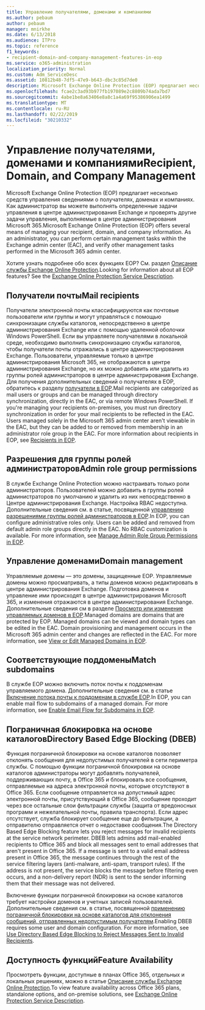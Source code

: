 ```yaml
---
title: Управление получателями, доменами и компаниями
ms.author: pebaum
author: pebaum
manager: mnirkhe
ms.date: 6/13/2018
ms.audience: ITPro
ms.topic: reference
f1_keywords:
- recipient-domain-and-company-management-features-in-eop
ms.service: o365-administration
localization_priority: Normal
ms.custom: Adm_ServiceDesc
ms.assetid: 10812b48-7df5-47e9-b643-dbc3c85d7de0
description: Microsoft Exchange Online Protection (EOP) предлагает несколько средств управления сведениями о получателях, доменах и компаниях. Как администратор вы можете выполнять определенные задачи управления в центре администрирования Exchange и проверять другие задачи управления, выполняемые в центре администрирования Microsoft 365.
ms.openlocfilehash: fcae2c3ad93b977fb197089e2c8809b74ada7bd7
ms.sourcegitcommit: 4abe1be8a63406e8a8c1a4a69f95386906ea1499
ms.translationtype: MT
ms.contentlocale: ru-RU
ms.lasthandoff: 02/22/2019
ms.locfileid: "30210332"
---
```

# <a name="recipient-domain-and-company-management"></a><span data-ttu-id="16953-104">Управление получателями, доменами и компаниями</span><span class="sxs-lookup"><span data-stu-id="16953-104">Recipient, Domain, and Company Management</span></span>

<span data-ttu-id="16953-p102">Microsoft Exchange Online Protection (EOP) предлагает несколько средств управления сведениями о получателях, доменах и компаниях. Как администратор вы можете выполнять определенные задачи управления в центре администрирования Exchange и проверять другие задачи управления, выполняемые в центре администрирования Microsoft 365.</span><span class="sxs-lookup"><span data-stu-id="16953-p102">Microsoft Exchange Online Protection (EOP) offers several means of managing your recipient, domain, and company information. As an administrator, you can perform certain management tasks within the Exchange admin center (EAC), and verify other management tasks performed in the Microsoft 365 admin center.</span></span>
  
<span data-ttu-id="16953-p103">Хотите узнать подробнее обо всех функциях EOP? См. раздел [Описание службы Exchange Online Protection](exchange-online-protection-service-description.md).</span><span class="sxs-lookup"><span data-stu-id="16953-p103">Looking for information about all EOP features? See the [Exchange Online Protection Service Description](exchange-online-protection-service-description.md).</span></span>
  
## <a name="mail-recipients"></a><span data-ttu-id="16953-109">Получатели почты</span><span class="sxs-lookup"><span data-stu-id="16953-109">Mail recipients</span></span>
<span data-ttu-id="16953-110"><a name="BKMK_mailrecipients"> </a></span><span class="sxs-lookup"><span data-stu-id="16953-110"></span></span>

<span data-ttu-id="16953-p104">Получатели электронной почты классифицируются как почтовые пользователи или группы и могут управляться с помощью синхронизации службы каталогов, непосредственно в центре администрирования Exchange или с помощью удаленной оболочки Windows PowerShell. Если вы управляете получателями в локальной среде, необходимо выполнить синхронизацию службы каталогов, чтобы получатели почты отражались в центре администрирования Exchange. Пользователи, управляемые только в центре администрирования Microsoft 365, не отображаются в центре администрирования Exchange, но их можно добавить или удалить из группы ролей администраторов в центре администрирования Exchange. Для получения дополнительных сведений о получателях в EOP, обратитесь к разделу [получатели в EOP](https://go.microsoft.com/fwlink/p/?LinkId=280011).</span><span class="sxs-lookup"><span data-stu-id="16953-p104">Mail recipients are categorized as mail users or groups and can be managed through directory synchronization, directly in the EAC, or via remote Windows PowerShell. If you're managing your recipients on-premises, you must run directory synchronization in order for your mail recipients to be reflected in the EAC. Users managed solely in the Microsoft 365 admin center aren't viewable in the EAC, but they can be added to or removed from membership in an administrator role group in the EAC. For more information about recipients in EOP, see [Recipients in EOP](https://go.microsoft.com/fwlink/p/?LinkId=280011).</span></span>
  
## <a name="admin-role-group-permissions"></a><span data-ttu-id="16953-115">Разрешения для группы ролей администраторов</span><span class="sxs-lookup"><span data-stu-id="16953-115">Admin role group permissions</span></span>
<span data-ttu-id="16953-116"><a name="BKMK_adminrolegrouppermissions"> </a></span><span class="sxs-lookup"><span data-stu-id="16953-116"></span></span>

<span data-ttu-id="16953-p105">В службе Exchange Online Protection можно настраивать только роли администраторов. Пользователей можно добавить в группы ролей администраторов по умолчанию и удалить из них непосредственно в Центре администрирования Exchange. Настройка RBAC недоступна. Дополнительные сведения см. в статье, посвященной [управлению разрешениями группы ролей администраторов в EOP](https://go.microsoft.com/fwlink/p/?LinkId=282238).</span><span class="sxs-lookup"><span data-stu-id="16953-p105">In EOP, you can configure administrative roles only. Users can be added and removed from default admin role groups directly in the EAC. No RBAC customization is available. For more information, see [Manage Admin Role Group Permissions in EOP](https://go.microsoft.com/fwlink/p/?LinkId=282238).</span></span>
  
## <a name="domain-management"></a><span data-ttu-id="16953-121">Управление доменами</span><span class="sxs-lookup"><span data-stu-id="16953-121">Domain management</span></span>
<span data-ttu-id="16953-122"><a name="BKMK_domainmanagement"> </a></span><span class="sxs-lookup"><span data-stu-id="16953-122"></span></span>

<span data-ttu-id="16953-p106">Управляемые домены — это домены, защищенные EOP. Управляемые домены можно просматривать, а типы доменов можно редактировать в центре администрирования Exchange. Подготовка доменов и управление ими происходят в центре администрирования Microsoft 365, и изменения отражаются в центре администрирования Exchange. Дополнительные сведения см в разделе [Просмотр или изменение управляемых доменов в EOP](https://go.microsoft.com/fwlink/p/?LinkId=282239).</span><span class="sxs-lookup"><span data-stu-id="16953-p106">Managed domains are domains that are protected by EOP. Managed domains can be viewed and domain types can be edited in the EAC. Domain provisioning and management occurs in the Microsoft 365 admin center and changes are reflected in the EAC. For more information, see [View or Edit Managed Domains in EOP](https://go.microsoft.com/fwlink/p/?LinkId=282239).</span></span>
  
## <a name="match-subdomains"></a><span data-ttu-id="16953-127">Соответствующие поддомены</span><span class="sxs-lookup"><span data-stu-id="16953-127">Match subdomains</span></span>
<span data-ttu-id="16953-128"><a name="BKMK_EOP_Match_Subdomains"> </a></span><span class="sxs-lookup"><span data-stu-id="16953-128"></span></span>

<span data-ttu-id="16953-p107">В службе EOP можно включить поток почты к поддоменам управляемого домена. Дополнительные сведения см. в статье [Включение потока почты к поддоменам в службе EOP](https://go.microsoft.com/fwlink/p/?LinkId=397213).</span><span class="sxs-lookup"><span data-stu-id="16953-p107">In EOP, you can enable mail flow to subdomains of a managed domain. For more information, see [Enable Email Flow for Subdomains in EOP](https://go.microsoft.com/fwlink/p/?LinkId=397213).</span></span> 
  
## <a name="directory-based-edge-blocking-dbeb"></a><span data-ttu-id="16953-131">Пограничная блокировка на основе каталогов</span><span class="sxs-lookup"><span data-stu-id="16953-131">Directory Based Edge Blocking (DBEB)</span></span>
<span data-ttu-id="16953-132"><a name="BKMK_DBEB"> </a></span><span class="sxs-lookup"><span data-stu-id="16953-132"></span></span>

<span data-ttu-id="16953-p108">Функция пограничной блокировки на основе каталогов позволяет отклонять сообщения для недопустимых получателей в сети периметра службы. С помощью функции пограничной блокировки на основе каталогов администраторы могут добавлять получателей, поддерживающих почту, в Office 365 и блокировать все сообщения, отправляемые на адреса электронной почты, которые отсутствуют в Office 365. Если сообщение отправляется на допустимый адрес электронной почты, присутствующий в Office 365, сообщение проходит через все остальные слои фильтрации службы (защита от вредоносных программ и нежелательной почты, правила транспорта). Если адрес отсутствует, служба блокирует сообщение еще до фильтрации, а отправителю отправляется отчет о недоставке сообщения.</span><span class="sxs-lookup"><span data-stu-id="16953-p108">The Directory Based Edge Blocking feature lets you reject messages for invalid recipients at the service network perimeter. DBEB lets admins add mail-enabled recipients to Office 365 and block all messages sent to email addresses that aren't present in Office 365. If a message is sent to a valid email address present in Office 365, the message continues through the rest of the service filtering layers (anti-malware, anti-spam, transport rules). If the address is not present, the service blocks the message before filtering even occurs, and a non-delivery report (NDR) is sent to the sender informing them that their message was not delivered.</span></span> 
  
<span data-ttu-id="16953-p109">Включение функции пограничной блокировки на основе каталогов требует настройки доменов и учетных записей пользователей. Дополнительные сведения см. в статье, посвященной [применению пограничной блокировки на основе каталогов для отклонения сообщений, отправленных недопустимым получателям](https://go.microsoft.com/fwlink/p/?LinkId=390676).</span><span class="sxs-lookup"><span data-stu-id="16953-p109">Enabling DBEB requires some user and domain configuration. For more information, see [Use Directory Based Edge Blocking to Reject Messages Sent to Invalid Recipients](https://go.microsoft.com/fwlink/p/?LinkId=390676).</span></span>
  
## <a name="feature-availability"></a><span data-ttu-id="16953-139">Доступность функций</span><span class="sxs-lookup"><span data-stu-id="16953-139">Feature Availability</span></span>
<span data-ttu-id="16953-140"><a name="BKMK_DBEB"> </a></span><span class="sxs-lookup"><span data-stu-id="16953-140"></span></span>

<span data-ttu-id="16953-141">Просмотреть функции, доступные в планах Office 365, отдельных и локальных решениях, можно в статье [Описание службы Exchange Online Protection](exchange-online-protection-service-description.md).</span><span class="sxs-lookup"><span data-stu-id="16953-141">To view feature availability across Office 365 plans, standalone options, and on-premise solutions, see [Exchange Online Protection Service Description](exchange-online-protection-service-description.md).</span></span>
  

